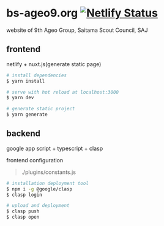 # bs-ageo9.org [![Netlify Status](https://api.netlify.com/api/v1/badges/4090ca41-82c6-4dd4-87ca-84dacadcda77/deploy-status)](https://app.netlify.com/sites/prod-bsageo09/deploys)
website of 9th Ageo Group, Saitama Scout Council, SAJ

## frontend
netlify + nuxt.js(generate static page)

``` bash
# install dependencies
$ yarn install

# serve with hot reload at localhost:3000
$ yarn dev

# generate static project
$ yarn generate
```

## backend
google app script + typescript + clasp

frontend configuration
> ./plugins/constants.js

```bash
# installation deployment tool
$ npm i -g @google/clasp
$ clasp login

# upload and deployment
$ clasp push
$ clasp open
```
